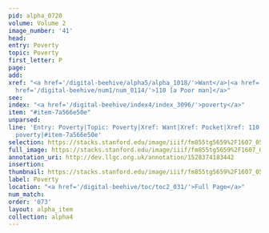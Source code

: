```yaml
---
pid: alpha_0720
volume: Volume 2
image_number: '41'
head: 
entry: Poverty
topic: Poverty
first_letter: P
page: 
add: 
xref: "<a href='/digital-beehive/alpha5/alpha_1018/'>Want</a>|<a href='/digital-beehive/alpha4/alpha_0713/'>Pocket</a>|<a
  href='/digital-beehive/num1/num_0114/'>110 [a Poor man]</a>"
see: 
index: "<a href='/digital-beehive/index4/index_3096/'>poverty</a>"
item: "#item-7a566e50e"
unparsed: 
line: 'Entry: Poverty|Topic: Poverty|Xref: Want|Xref: Pocket|Xref: 110 [a Poor man]|Index:
  poverty|#item-7a566e50e'
selection: https://stacks.stanford.edu/image/iiif/fm855tg5659%2F1607_0508/332,3723,3022,579/full/0/default.jpg
full_image: https://stacks.stanford.edu/image/iiif/fm855tg5659%2F1607_0508/full/full/0/default.jpg
annotation_uri: http://dev.llgc.org.uk/annotation/1528374183442
insertion: 
thumbnail: https://stacks.stanford.edu/image/iiif/fm855tg5659%2F1607_0508/332,3723,600,180/250,/0/default.jpg
label: Poverty
location: "<a href='/digital-beehive/toc/toc2_031/'>Full Page</a>"
num_match: 
order: '073'
layout: alpha_item
collection: alpha4
---
```

